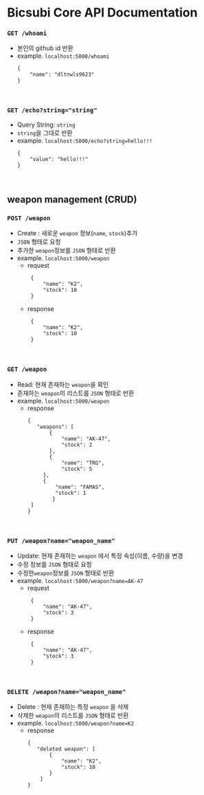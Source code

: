﻿# Bicsubi Core API Documentation


### `GET /whoami`

- 본인의 github id 반환
- example. `localhost:5000/whoami`
  ```
  {
	  "name": "dltnwls9623"
  }
  ```
   
<br>
  
### `GET /echo?string="string"`
- Query String: `string`
- `string`을 그대로 반환
- example. `localhost:5000/echo?string=hello!!!`
  ```
  {
	  "value": "hello!!!"
  }
  ```
   
<br>

## weapon management (CRUD)

### `POST /weapon`
- Create : 새로운 `weapon` 정보(`name`, `stock`)추가
- `JSON` 형태로 요청
- 추가한 `weapon`정보를 `JSON` 형태로 반환
- example. `localhost:5000/weapon`
	- request 
	   ```
	    {
		    "name": "K2",
		    "stock": 10
		}
	  ```
	- response
	   ```
	    {
		    "name": "K2",
		    "stock": 10
		}
	  ```
   
<br>

### `GET /weapon`
- Read: 현재 존재하는 `weapon`을 확인
- 존재하는 `weapon`의 리스트를 `JSON` 형태로 반환
- example. `localhost:5000/weapon`
	- response
	   ```
      {
		  "weapons": [
			  {
				  "name": "AK-47",
				  "stock": 2
			  },
			  {	
				  "name": "TRG",
				  "stock": 5
	        },
	        {
		        "name": "FAMAS",
		        "stock": 1
		       }
        ]
       }
       ```
   
<br>


### `PUT /weapon?name="weapon_name"`
- Update: 현재 존재하는 `weapon` 에서 특정 속성(이름, 수량)을 변경
-  수정 정보를 `JSON` 형태로 요청
- 수정한`weapon`정보를 `JSON` 형태로 반환
- example. `localhost:5000/weapon?name=AK-47`
	- request 
	   ```
	    {
		    "name": "AK-47",
		    "stock": 3
		}
	  ```
	- response
	   ```
	    {
		    "name": "AK-47",
		    "stock": 3
		}
	  ```
   
<br>

### `DELETE /weapon?name="weapon_name"`
-   Delete : 현재 존재하는 특정  `weapon`  을 삭제
- 삭제한 `weapon`의 리스트를 `JSON` 형태로 반환
- example. `localhost:5000/weapon?name=K2`
	- response
	   ```
	  {
		  "deleted weapon": [
			  {
				  "name": "K2",
				  "stock": 10
			  }
	       ]
	  }
	  ```
   
<br>



